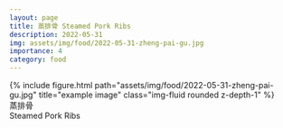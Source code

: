 ```yaml
---
layout: page
title: 蒸排骨 Steamed Pork Ribs
description: 2022-05-31
img: assets/img/food/2022-05-31-zheng-pai-gu.jpg
importance: 4
category: food
---
```


<div class="row">
    <div class="col-sm mt-3 mt-md-0">
        {% include figure.html path="assets/img/food/2022-05-31-zheng-pai-gu.jpg" title="example image" class="img-fluid rounded z-depth-1" %}
    </div>
</div>
<div class="caption">
    蒸排骨
</div>
<div class="caption">
    Steamed Pork Ribs
</div>
